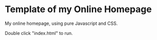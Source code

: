 Template of my Online Homepage
=========

My online homepage, using pure Javascript and CSS.

Double click "index.html" to run. 
